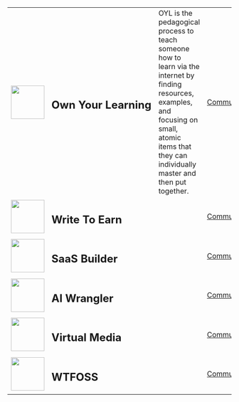 | | | | |
|-|-|-|-|
| <img width=75 src="https://images.unsplash.com/photo-1473177104440-ffee2f376098?ixlib=rb-4.0.3&ixid=MnwxMjA3fDB8MHxwaG90by1wYWdlfHx8fGVufDB8fHx8&auto=format&fit=crop&w=774&q=80"/> | <h2 valign="center">Own&nbsp;Your&nbsp;Learning</h2> | OYL is the pedagogical process to teach someone how to learn via the internet by finding resources, examples, and focusing on small, atomic items that they can individually master and then put together. | [Community](https://github.com/OwnYourLearning/community) |
| <img width=75 src="https://images.unsplash.com/photo-1576872381149-7847515ce5d8?ixlib=rb-4.0.3&ixid=MnwxMjA3fDB8MHxwaG90by1wYWdlfHx8fGVufDB8fHx8&auto=format&fit=crop&w=872&q=80"/> | <h2 valign="center">Write&nbsp;To&nbsp;Earn</h2> |  | [Community](https://github.com/writetoearn/community) |
| <img width=75 src="https://images.unsplash.com/photo-1461749280684-dccba630e2f6?ixlib=rb-4.0.3&ixid=MnwxMjA3fDB8MHxwaG90by1wYWdlfHx8fGVufDB8fHx8&auto=format&fit=crop&w=1738&q=80"/> | <h2 valign="center">SaaS&nbsp;Builder</h2> |  | [Community](https://github.com/saas-builder/community) |
| <img width=75 src="https://images.unsplash.com/photo-1655720031554-a929595ffad7?ixlib=rb-4.0.3&ixid=MnwxMjA3fDB8MHxwaG90by1wYWdlfHx8fGVufDB8fHx8&auto=format&fit=crop&w=1160&q=80"/> | <h2 valign="center">AI&nbsp;Wrangler</h2> |  | [Community](https://github.com/aiwrangler/community) |
| <img width=75 src="https://images.unsplash.com/photo-1561557944-6e7860d1a7eb?ixlib=rb-4.0.3&ixid=MnwxMjA3fDB8MHxwaG90by1wYWdlfHx8fGVufDB8fHx8&auto=format&fit=crop&w=774&q=80"/> | <h2 valign="center">Virtual&nbsp;Media</h2> |  | [Community](https://github.com/virtual-media/community) |
| <img width=75 src="https://images.unsplash.com/photo-1569017388730-020b5f80a004?ixlib=rb-4.0.3&ixid=MnwxMjA3fDB8MHxwaG90by1wYWdlfHx8fGVufDB8fHx8&auto=format&fit=crop&w=1740&q=80"/> | <h2 valign="center">WTFOSS</h2> |  | [Community](https://github.com/wtfoss/community) |
